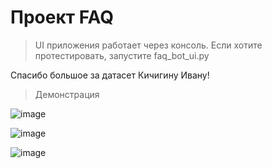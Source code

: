 # Проект FAQ

> UI приложения работает через консоль. Если хотите протестировать, запустите faq_bot_ui.py

Спасибо большое за датасет Кичигину Ивану!

> Демонстрация

![image](https://github.com/user-attachments/assets/1b595c5d-1b46-4152-a8b6-cc7a2e323d64)

![image](https://github.com/user-attachments/assets/828e17b6-9d5e-4e3c-8028-6b89fb2d417a)

![image](https://github.com/user-attachments/assets/73f512b4-7cea-445d-b0c0-877524cf5ec6)

